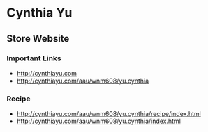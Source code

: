 # Cynthia Yu

## Store Website 

### Important Links 

- http://cynthiayu.com
- http://cynthiayu.com/aau/wnm608/yu.cynthia

### Recipe

- http://cynthiayu.com/aau/wnm608/yu.cynthia/recipe/index.html
- http://cynthiayu.com/aau/wnm608/yu.cynthia/index.html

